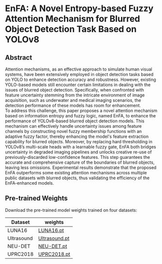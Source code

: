 # EnFA: A Novel Entropy-based Fuzzy Attention Mechanism for Blurred Object Detection Task Based on YOLOv8

## Abstract

Attention mechanisms, as an effective approach to simulate human visual systems,  have been extensively employed in object detection tasks based on YOLO to enhance detection accuracy and robustness. 
However, existing YOLO-based models still encounter certain limitations in dealing with the issues of blurred object detection.
Specifically, when confronted with feature uncertainty stemming from the intricate environment of image acquisition, such as underwater and medical imaging scenarios, the detection performance of these models has room for enhancement.  
To address this challenge, this paper proposes a novel attention mechanism based on information entropy and fuzzy logic, named EnFA, to enhance the performance of YOLOv8-based blurred object detection models. 
This mechanism can effectively handle uncertainty issues among feature channels by constructing novel fuzzy membership functions with an adaptive fuzzy factor, thereby enhancing the model's feature extraction capability for blurred objects. 
Moreover, by replacing hard thresholding in YOLOv8’s multi-scale heads with a learnable fuzzy gate, EnFA both bridges uncertainty in degraded imaging pipelines and unlocks creative re-use of previously-discarded low-confidence features. This step guarantees the accurate and comprehensive capture of the boundaries of blurred objects, leaving less omissions. 
Experimental results demonstrate that the proposed EnFA outperforms some existing attention mechanisms across multiple public datasets with blurred objects, thus validating the efficiency of the EnFA-enhanced models. 

## Pre-trained Weights

Download the pre-trained model weights trained on four datasets:

| Dataset | weights |
|---------|---------|
| LUNA16 | [LUNA16.pt](LUNA16.pt) |
| Ultrasound | [Ultrasound.pt](Ultrasound.pt) |
| NEU-DET | [NEU-DET.pt](NEU-DET.pt) |
| UPRC2018 | [UPRC2018.pt](UPRC2018.pt) |

